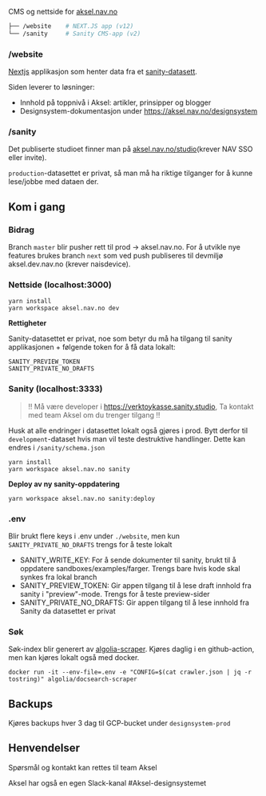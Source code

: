CMS og nettside for [aksel.nav.no](https://aksel.nav.no/)

```sh
├── /website    # NEXT.JS app (v12)
└── /sanity     # Sanity CMS-app (v2)
```

### /website

[Nextjs](https://nextjs.org/) applikasjon som henter data fra et [sanity-datasett](https://www.sanity.io/).

Siden leverer to løsninger:

- Innhold på toppnivå i Aksel: artikler, prinsipper og blogger
- Designsystem-dokumentasjon under https://aksel.nav.no/designsystem

### /sanity

Det publiserte studioet finner man på [aksel.nav.no/studio](https://aksel.nav.no/studio)(krever NAV SSO eller invite).

`production`-datasettet er privat, så man må ha riktige tilganger for å kunne lese/jobbe med dataen der.

## Kom i gang

### Bidrag

Branch `master` blir pusher rett til prod -> aksel.nav.no. For å utvikle nye features brukes branch `next` som ved push publiseres til devmiljø aksel.dev.nav.no (krever naisdevice).

### Nettside (localhost:3000)

```
yarn install
yarn workspace aksel.nav.no dev
```

**Rettigheter**

Sanity-datasettet er privat, noe som betyr du må ha tilgang til sanity applikasjonen + følgende token for å få data lokalt:

```
SANITY_PREVIEW_TOKEN
SANITY_PRIVATE_NO_DRAFTS
```

### Sanity (localhost:3333)

> !! Må være developer i https://verktoykasse.sanity.studio, Ta kontakt med team Aksel om du trenger tilgang !!

Husk at alle endringer i datasettet lokalt også gjøres i prod. Bytt derfor til `development`-dataset hvis man vil teste destruktive handlinger. Dette kan endres i `/sanity/schema.json`

```
yarn install
yarn workspace aksel.nav.no sanity
```

**Deploy av ny sanity-oppdatering**

```
yarn workspace aksel.nav.no sanity:deploy
```

### .env

Blir brukt flere keys i .env under `./website`, men kun `SANITY_PRIVATE_NO_DRAFTS` trengs for å teste lokalt

- SANITY_WRITE_KEY:
  For å sende dokumenter til sanity, brukt til å oppdatere sandboxes/examples/farger. Trengs bare hvis kode skal synkes fra lokal branch
- SANITY_PREVIEW_TOKEN: Gir appen tilgang til å lese draft innhold fra sanity i "preview"-mode. Trengs for å teste preview-sider
- SANITY_PRIVATE_NO_DRAFTS: Gir appen tilgang til å lese innhold fra Sanity da datasettet er privat

### Søk

Søk-index blir generert av [algolia-scraper](https://github.com/algolia/docsearch-scraper). Kjøres daglig i en github-action, men kan kjøres lokalt også med docker.

```
docker run -it --env-file=.env -e "CONFIG=$(cat crawler.json | jq -r tostring)" algolia/docsearch-scraper
```

## Backups

Kjøres backups hver 3 dag til GCP-bucket under `designsystem-prod`

## Henvendelser

Spørsmål og kontakt kan rettes til team Aksel

Aksel har også en egen Slack-kanal #Aksel-designsystemet
